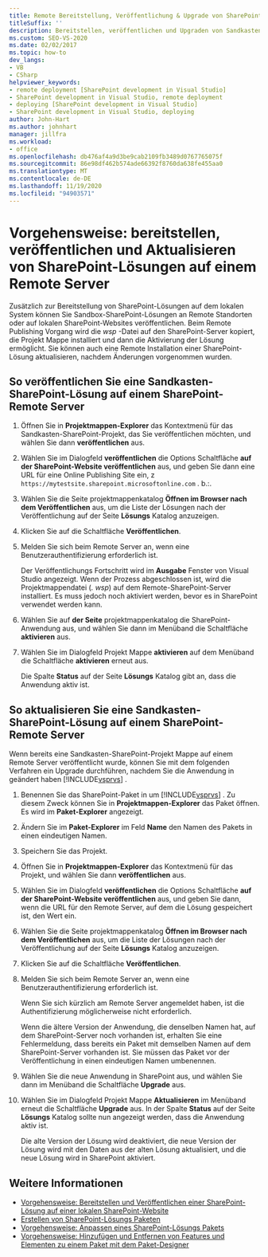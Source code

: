 ```yaml
---
title: Remote Bereitstellung, Veröffentlichung & Upgrade von SharePoint-Lösungen
titleSuffix: ''
description: Bereitstellen, veröffentlichen und Upgraden von Sandkasten-SharePoint-Lösungen an einem Remote Standort oder einer lokalen SharePoint-Website.
ms.custom: SEO-VS-2020
ms.date: 02/02/2017
ms.topic: how-to
dev_langs:
- VB
- CSharp
helpviewer_keywords:
- remote deployment [SharePoint development in Visual Studio]
- SharePoint development in Visual Studio, remote deployment
- deploying [SharePoint development in Visual Studio]
- SharePoint development in Visual Studio, deploying
author: John-Hart
ms.author: johnhart
manager: jillfra
ms.workload:
- office
ms.openlocfilehash: db476af4a9d3be9cab2109fb3489d0767765075f
ms.sourcegitcommit: 86e98df462b574ade66392f8760da638fe455aa0
ms.translationtype: MT
ms.contentlocale: de-DE
ms.lasthandoff: 11/19/2020
ms.locfileid: "94903571"
---
```

# <a name="how-to-deploy-publish-and-upgrade-sharepoint-solutions-on-a-remote-server"></a>Vorgehensweise: bereitstellen, veröffentlichen und Aktualisieren von SharePoint-Lösungen auf einem Remote Server
  Zusätzlich zur Bereitstellung von SharePoint-Lösungen auf dem lokalen System können Sie Sandbox-SharePoint-Lösungen an Remote Standorten oder auf lokalen SharePoint-Websites veröffentlichen. Beim Remote Publishing Vorgang wird die *wsp* -Datei auf den SharePoint-Server kopiert, die Projekt Mappe installiert und dann die Aktivierung der Lösung ermöglicht. Sie können auch eine Remote Installation einer SharePoint-Lösung aktualisieren, nachdem Änderungen vorgenommen wurden.

## <a name="to-publish-a-sandboxed-sharepoint-solution-to-a-remote-sharepoint-server"></a>So veröffentlichen Sie eine Sandkasten-SharePoint-Lösung auf einem SharePoint-Remote Server

1. Öffnen Sie in **Projektmappen-Explorer** das Kontextmenü für das Sandkasten-SharePoint-Projekt, das Sie veröffentlichen möchten, und wählen Sie dann **veröffentlichen** aus.

2. Wählen Sie im Dialogfeld **veröffentlichen** die Options Schaltfläche **auf der SharePoint-Website veröffentlichen** aus, und geben Sie dann eine URL für eine Online Publishing Site ein, z `https://mytestsite.sharepoint.microsoftonline.com` . b.:.

3. Wählen Sie die Seite projektmappenkatalog **Öffnen im Browser nach dem Veröffentlichen** aus, um die Liste der Lösungen nach der Veröffentlichung auf der Seite **Lösungs** Katalog anzuzeigen.

4. Klicken Sie auf die Schaltfläche **Veröffentlichen**.

5. Melden Sie sich beim Remote Server an, wenn eine Benutzerauthentifizierung erforderlich ist.

     Der Veröffentlichungs Fortschritt wird im **Ausgabe** Fenster von Visual Studio angezeigt. Wenn der Prozess abgeschlossen ist, wird die Projektmappendatei (*. wsp*) auf dem Remote-SharePoint-Server installiert. Es muss jedoch noch aktiviert werden, bevor es in SharePoint verwendet werden kann.

6. Wählen Sie auf **der Seite** projektmappenkatalog die SharePoint-Anwendung aus, und wählen Sie dann im Menüband die Schaltfläche **aktivieren** aus.

7. Wählen Sie im Dialogfeld Projekt Mappe **aktivieren** auf dem Menüband die Schaltfläche **aktivieren** erneut aus.

     Die Spalte **Status** auf der Seite **Lösungs** Katalog gibt an, dass die Anwendung aktiv ist.

## <a name="to-upgrade-a-sandboxed-sharepoint-solution-on-a-remote-sharepoint-server"></a>So aktualisieren Sie eine Sandkasten-SharePoint-Lösung auf einem SharePoint-Remote Server
 Wenn bereits eine Sandkasten-SharePoint-Projekt Mappe auf einem Remote Server veröffentlicht wurde, können Sie mit dem folgenden Verfahren ein Upgrade durchführen, nachdem Sie die Anwendung in geändert haben [!INCLUDE[vsprvs](../sharepoint/includes/vsprvs-md.md)] .

1. Benennen Sie das SharePoint-Paket in um [!INCLUDE[vsprvs](../sharepoint/includes/vsprvs-md.md)] . Zu diesem Zweck können Sie in **Projektmappen-Explorer** das Paket öffnen. Es wird im **Paket-Explorer** angezeigt.

2. Ändern Sie im **Paket-Explorer** im Feld **Name** den Namen des Pakets in einen eindeutigen Namen.

3. Speichern Sie das Projekt.

4. Öffnen Sie in **Projektmappen-Explorer** das Kontextmenü für das Projekt, und wählen Sie dann **veröffentlichen** aus.

5. Wählen Sie im Dialogfeld **veröffentlichen** die Options Schaltfläche **auf der SharePoint-Website veröffentlichen** aus, und geben Sie dann, wenn die URL für den Remote Server, auf dem die Lösung gespeichert ist, den Wert ein.

6. Wählen Sie die Seite projektmappenkatalog **Öffnen im Browser nach dem Veröffentlichen** aus, um die Liste der Lösungen nach der Veröffentlichung auf der Seite **Lösungs** Katalog anzuzeigen.

7. Klicken Sie auf die Schaltfläche **Veröffentlichen**.

8. Melden Sie sich beim Remote Server an, wenn eine Benutzerauthentifizierung erforderlich ist.

     Wenn Sie sich kürzlich am Remote Server angemeldet haben, ist die Authentifizierung möglicherweise nicht erforderlich.

     Wenn die ältere Version der Anwendung, die denselben Namen hat, auf dem SharePoint-Server noch vorhanden ist, erhalten Sie eine Fehlermeldung, dass bereits ein Paket mit demselben Namen auf dem SharePoint-Server vorhanden ist. Sie müssen das Paket vor der Veröffentlichung in einen eindeutigen Namen umbenennen.

9. Wählen Sie die neue Anwendung in SharePoint aus, und wählen Sie dann im Menüband die Schaltfläche **Upgrade** aus.

10. Wählen Sie im Dialogfeld Projekt Mappe **Aktualisieren** im Menüband erneut die Schaltfläche **Upgrade** aus. In der Spalte **Status** auf der Seite **Lösungs** Katalog sollte nun angezeigt werden, dass die Anwendung aktiv ist.

     Die alte Version der Lösung wird deaktiviert, die neue Version der Lösung wird mit den Daten aus der alten Lösung aktualisiert, und die neue Lösung wird in SharePoint aktiviert.

## <a name="see-also"></a>Weitere Informationen
- [Vorgehensweise: Bereitstellen und Veröffentlichen einer SharePoint-Lösung auf einer lokalen SharePoint-Website](../sharepoint/how-to-deploy-and-publish-a-sharepoint-solution-to-a-local-sharepoint-site.md)
- [Erstellen von SharePoint-Lösungs Paketen](../sharepoint/creating-sharepoint-solution-packages.md)
- [Vorgehensweise: Anpassen eines SharePoint-Lösungs Pakets](../sharepoint/how-to-customize-a-sharepoint-solution-package.md)
- [Vorgehensweise: Hinzufügen und Entfernen von Features und Elementen zu einem Paket mit dem Paket-Designer](../sharepoint/how-to-add-and-remove-features-and-items-to-a-package-by-using-the-package-designer.md)
